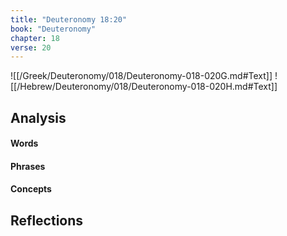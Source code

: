 ```yaml
---
title: "Deuteronomy 18:20"
book: "Deuteronomy"
chapter: 18
verse: 20
---
```

![[/Greek/Deuteronomy/018/Deuteronomy-018-020G.md#Text]]
![[/Hebrew/Deuteronomy/018/Deuteronomy-018-020H.md#Text]]

## Analysis

#### Words

#### Phrases

#### Concepts

## Reflections
